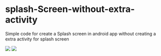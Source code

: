# splash-Screen-without-extra-activity
Simple code for create a Splash screen in android app without creating a extra activity for splash screen


<img src="hhttps://s3.amazonaws.com/khata/bill/05c14134-ff6f-428c-a190-cfc1010256dc.jpg">



<img src="https://s3.amazonaws.com/khata/bill/f3af4239-9112-4c9a-9fda-c5fd0107dfed.jpg">
